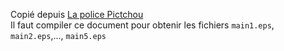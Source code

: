 Copié depuis [La police Pictchou](http://lakanal.net/aide/pictchou.htm)  
Il faut compiler ce document pour obtenir les fichiers `main1.eps`, `main2.eps`,..., `main5.eps`
